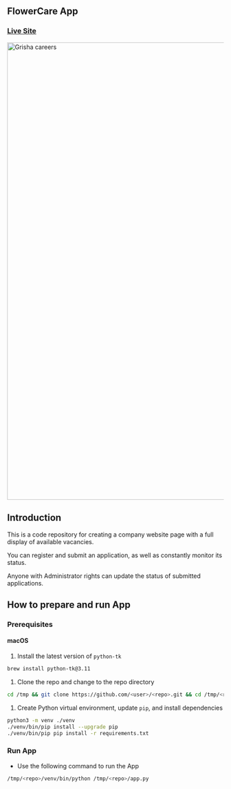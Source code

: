 ## FlowerCare App
### [Live Site](https://grisha-careers-website-v4.onrender.com/)

<img width="1061" alt="Grisha careers" src="https://user-images.githubusercontent.com/102157344/229812394-83742af3-5ea1-4f3d-ab20-aecfeac52cd1.png">

## Introduction
This is a code repository for creating a company website page with a full display of available vacancies.

You can register and submit an application, as well as constantly monitor its status.

Anyone with Administrator rights can update the status of submitted applications.





## How to prepare and run App

### Prerequisites

#### macOS

1. Install the latest version of `python-tk`

```bash
brew install python-tk@3.11 
```

1. Clone the repo and change to the repo directory

```bash
cd /tmp && git clone https://github.com/<user>/<repo>.git && cd /tmp/<repo>
```

1. Create Python virtual environment, update `pip`, and install dependencies

```bash
python3 -m venv ./venv
./venv/bin/pip install --upgrade pip
./venv/bin/pip pip install -r requirements.txt
```

### Run App

* Use the following command to run the App

```bash
/tmp/<repo>/venv/bin/python /tmp/<repo>/app.py

